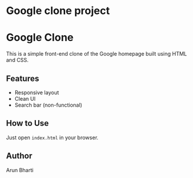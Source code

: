 
# Google clone project
# Google Clone

This is a simple front-end clone of the Google homepage built using HTML and CSS.

## Features

- Responsive layout
- Clean UI
- Search bar (non-functional)

## How to Use

Just open `index.html` in your browser.

## Author

Arun Bharti

